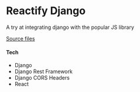 # Reactify Django

A try at integrating django with the popular JS library

<a href="https://github.com/codingforentrepreneurs/Reactify-Django">Source files</a>

#### Tech
- Django
- Django Rest Framework
- Django CORS Headers
- React
